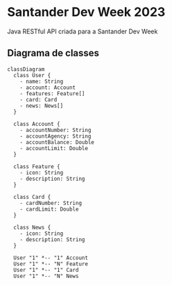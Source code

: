 # Santander Dev Week 2023
Java RESTful API criada para a Santander Dev Week

## Diagrama de classes

```mermaid
classDiagram
  class User {
    - name: String
    - account: Account
    - features: Feature[]
    - card: Card
    - news: News[]
  }

  class Account {
    - accountNumber: String
    - accountAgency: String
    - accountBalance: Double
    - accountLimit: Double
  }

  class Feature {
    - icon: String
    - description: String
  }

  class Card {
    - cardNumber: String
    - cardLimit: Double
  }

  class News {
    - icon: String
    - description: String
  }

  User "1" *-- "1" Account
  User "1" *-- "N" Feature
  User "1" *-- "1" Card
  User "1" *-- "N" News
